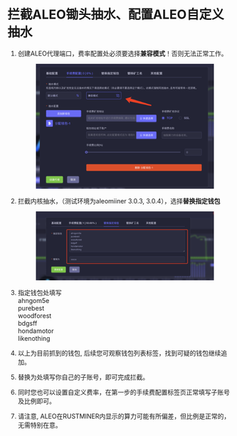 # 拦截ALEO锄头抽水、配置ALEO自定义抽水

1.  创建ALEO代理端口，费率配置处必须要选择**兼容模式**！否则无法正常工作。

    <figure><img src="../.gitbook/assets/image (21).png" alt=""><figcaption></figcaption></figure>
2.  拦截内核抽水，（测试环境为aleomiiner 3.0.3, 3.0.4），选择**替换指定钱包**

    <figure><img src="../.gitbook/assets/image (23).png" alt=""><figcaption></figcaption></figure>
3. 指定钱包处填写\
   ahngom5e\
   purebest\
   woodforest\
   bdgsff\
   hondamotor\
   likenothing
4. 以上为目前抓到的钱包, 后续您可观察钱包列表标签，找到可疑的钱包继续追加。
5. 替换为处填写你自己的子账号，即可完成拦截。
6. 同时您也可以设置自定义费率，在第一步的手续费配置标签页正常填写子账号及比例即可。
7. 请注意, ALEO在RUSTMINER内显示的算力可能有所偏差，但比例是正常的，无需特别在意。



